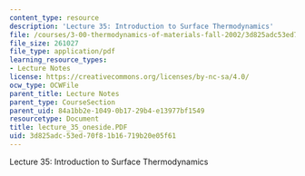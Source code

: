 ```yaml
---
content_type: resource
description: 'Lecture 35: Introduction to Surface Thermodynamics'
file: /courses/3-00-thermodynamics-of-materials-fall-2002/3d825adc53ed70f81b16719b20e05f61_lecture_35_oneside.PDF
file_size: 261027
file_type: application/pdf
learning_resource_types:
- Lecture Notes
license: https://creativecommons.org/licenses/by-nc-sa/4.0/
ocw_type: OCWFile
parent_title: Lecture Notes
parent_type: CourseSection
parent_uid: 84a1bb2e-1049-0b17-29b4-e13977bf1549
resourcetype: Document
title: lecture_35_oneside.PDF
uid: 3d825adc-53ed-70f8-1b16-719b20e05f61
---
```

Lecture 35: Introduction to Surface Thermodynamics